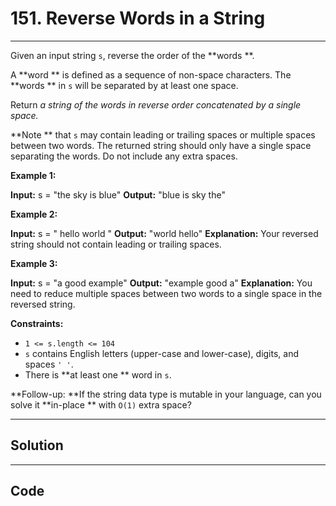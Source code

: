 # 151. Reverse Words in a String

---

Given an input string `s`, reverse the order of the **words **.

A **word ** is defined as a sequence of non-space characters. The **words ** in `s` will be separated by at least one space.

Return _a string of the words in reverse order concatenated by a single space._

**Note ** that `s` may contain leading or trailing spaces or multiple spaces between two words. The returned string should only have a single space separating the words. Do not include any extra spaces.

 

**Example 1:**


**Input:** s = "the sky is blue"
**Output:** "blue is sky the"


**Example 2:**


**Input:** s = "  hello world  "
**Output:** "world hello"
**Explanation:** Your reversed string should not contain leading or trailing spaces.


**Example 3:**


**Input:** s = "a good   example"
**Output:** "example good a"
**Explanation:** You need to reduce multiple spaces between two words to a single space in the reversed string.


 

**Constraints:**

  * `1 <= s.length <= 104`
  * `s` contains English letters (upper-case and lower-case), digits, and spaces `' '`.
  * There is **at least one ** word in `s`.



 

**Follow-up:  **If the string data type is mutable in your language, can you solve it **in-place **  with `O(1)` extra space?

---

## Solution



---

## Code
```python


```